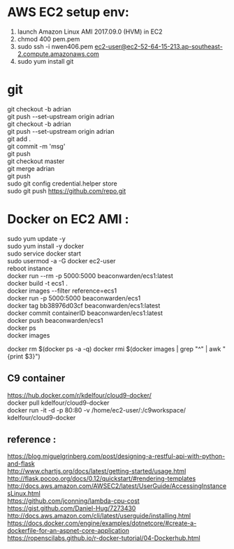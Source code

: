 # AWS EC2 setup env:  
1.  launch Amazon Linux AMI 2017.09.0 (HVM) in EC2    
2.  chmod 400 pem.pem    
3.  sudo ssh -i nwen406.pem ec2-user@ec2-52-64-15-213.ap-southeast-2.compute.amazonaws.com  
4.  sudo yum install git   

# git  
git checkout -b adrian  
git push --set-upstream origin adrian  
git checkout -b adrian    
git push --set-upstream origin adrian    
git add .  
git commit -m 'msg'  
git push  
git checkout master  
git merge adrian  
git push  
sudo git config credential.helper store    
sudo git push https://github.com/repo.git    

# Docker on EC2 AMI :
sudo yum update -y  
sudo yum install -y docker  
sudo service docker start  
sudo usermod -a -G docker ec2-user  
reboot instance   
docker run --rm -p 5000:5000 beaconwarden/ecs1:latest    
docker build -t ecs1 .  
docker images --filter reference=ecs1    
docker run -p 5000:5000 beaconwarden/ecs1    
docker tag bb38976d03cf beaconwarden/ecs1:latest    
docker commit containerID  beaconwarden/ecs1:latest  
docker push beaconwarden/ecs1   
docker ps   
docker images   

docker rm $(docker ps -a -q)
docker rmi $(docker images | grep "^<none>" | awk "{print $3}")



## C9 container
https://hub.docker.com/r/kdelfour/cloud9-docker/      
docker pull kdelfour/cloud9-docker      
docker run -it -d -p 80:80 -v /home/ec2-user/:/c9workspace/ kdelfour/cloud9-docker     

## reference : 
https://blog.miguelgrinberg.com/post/designing-a-restful-api-with-python-and-flask    
http://www.chartjs.org/docs/latest/getting-started/usage.html    
http://flask.pocoo.org/docs/0.12/quickstart/#rendering-templates    
http://docs.aws.amazon.com/AWSEC2/latest/UserGuide/AccessingInstancesLinux.html    
https://github.com/jconning/lambda-cpu-cost    
https://gist.github.com/Daniel-Hug/7273430  
http://docs.aws.amazon.com/cli/latest/userguide/installing.html  
https://docs.docker.com/engine/examples/dotnetcore/#create-a-dockerfile-for-an-aspnet-core-application  
https://ropenscilabs.github.io/r-docker-tutorial/04-Dockerhub.html     